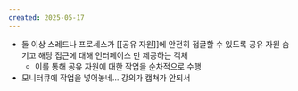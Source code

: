 ```yaml
---
created: 2025-05-17
---
```

- 둘 이상 스레드나 프로세스가 [[공유 자원]]에 안전히 접글할 수 있도록 공유 자원 숨기고 해당 접근에 대해 인터페이스 만 제공하는 객체
	- 이를 통해 공유 자원에 대한 작업을 순차적으로 수행
- 모니터큐에 작업을 넣어놓네... 강의가 캡쳐가 안되서